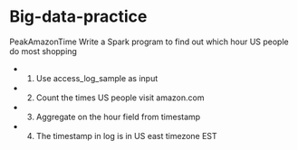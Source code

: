 # Big-data-practice

PeakAmazonTime
Write a Spark program to find out which hour US people do most shopping
 * 1. Use access_log_sample as input
 * 2. Count the times US people visit amazon.com
 * 3. Aggregate on the hour field from timestamp
 * 4. The timestamp in log is in US east timezone EST
